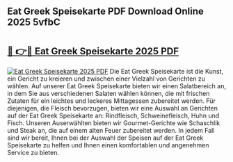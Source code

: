 ## Eat Greek Speisekarte PDF Download Online 2025 5vfbC

# <h2><a href="http://gc8ucmr.nevu.top/?p=Eat+Greek+Speisekarte">🔗 👉🔴 Eat Greek Speisekarte 2025 PDF</a></h2>

[![Eat Greek Speisekarte 2025 PDF](https://i.imgur.com/dBaPXMq.png)](http://gc8ucmr.nevu.top/?p=Eat+Greek+Speisekarte)
Die Eat Greek Speisekarte ist die Kunst, ein Gericht zu kreieren und zwischen einer Vielzahl von Gerichten zu wählen. Auf unserer Eat Greek Speisekarte bieten wir einen Salatbereich an, in dem Sie aus verschiedenen Salaten wählen können, die mit frischen Zutaten für ein leichtes und leckeres Mittagessen zubereitet werden. Für diejenigen, die Fleisch bevorzugen, bieten wir eine Auswahl an Gerichten auf der Eat Greek Speisekarte an: Rindfleisch, Schweinefleisch, Huhn und Fisch. Unseren Auserwählten bieten wir Gourmet-Gerichte wie Schaschlik und Steak an, die auf einem alten Feuer zubereitet werden. In jedem Fall sind wir bereit, Ihnen bei der Auswahl der Speisen auf der Eat Greek Speisekarte zu helfen und Ihnen einen komfortablen und angenehmen Service zu bieten.
